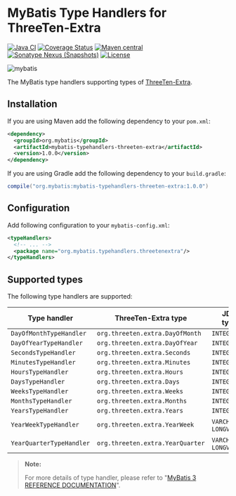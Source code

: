 # MyBatis Type Handlers for ThreeTen-Extra

[![Java CI](https://github.com/mybatis/typehandlers-threeten-extra/actions/workflows/ci.yaml/badge.svg)](https://github.com/mybatis/typehandlers-threeten-extra/actions/workflows/ci.yaml)
[![Coverage Status](https://coveralls.io/repos/github/mybatis/typehandlers-threeten-extra/badge.svg?branch=master)](https://coveralls.io/github/mybatis/typehandlers-threeten-extra?branch=master)
[![Maven central](https://maven-badges.herokuapp.com/maven-central/org.mybatis/mybatis-typehandlers-threeten-extra/badge.svg)](https://maven-badges.herokuapp.com/maven-central/org.mybatis/mybatis-typehandlers-threeten-extra)
[![Sonatype Nexus (Snapshots)](https://img.shields.io/nexus/s/https/oss.sonatype.org/org.mybatis/mybatis-typehandlers-threeten-extra.svg)](https://oss.sonatype.org/content/repositories/snapshots/org/mybatis/mybatis-typehandlers-threeten-extra/)
[![License](https://img.shields.io/:license-apache-brightgreen.svg)](https://www.apache.org/licenses/LICENSE-2.0.html)

![mybatis](http://mybatis.github.io/images/mybatis-logo.png)

The MyBatis type handlers supporting types of [ThreeTen-Extra](https://www.threeten.org/threeten-extra/).

## Installation

If you are using Maven add the following dependency to your `pom.xml`:

```xml
<dependency>
  <groupId>org.mybatis</groupId>
  <artifactId>mybatis-typehandlers-threeten-extra</artifactId>
  <version>1.0.0</version>
</dependency>
```

If you are using Gradle add the following dependency to your `build.gradle`:

```groovy
compile("org.mybatis:mybatis-typehandlers-threeten-extra:1.0.0")
```

## Configuration

Add following configuration to your `mybatis-config.xml`:

```xml
<typeHandlers>
  <!-- ... -->
  <package name="org.mybatis.typehandlers.threetenextra"/>
</typeHandlers>
```

## Supported types

The following type handlers are supported:

| Type handler | ThreeTen-Extra type | JDBC types |
| ------------ | ------------------- | ---------- |
| `DayOfMonthTypeHandler` | `org.threeten.extra.DayOfMonth` | `INTEGER` |
| `DayOfYearTypeHandler` | `org.threeten.extra.DayOfYear` | `INTEGER` |
| `SecondsTypeHandler` | `org.threeten.extra.Seconds` | `INTEGER` |
| `MinutesTypeHandler` | `org.threeten.extra.Minutes` | `INTEGER` |
| `HoursTypeHandler` | `org.threeten.extra.Hours` | `INTEGER` |
| `DaysTypeHandler` | `org.threeten.extra.Days` | `INTEGER` |
| `WeeksTypeHandler` | `org.threeten.extra.Weeks` | `INTEGER` |
| `MonthsTypeHandler` | `org.threeten.extra.Months` | `INTEGER` |
| `YearsTypeHandler` | `org.threeten.extra.Years` | `INTEGER` |
| `YearWeekTypeHandler` | `org.threeten.extra.YearWeek` | `VARCHAR` or `LONGVARCHAR` |
| `YearQuarterTypeHandler` | `org.threeten.extra.YearQuarter` | `VARCHAR` or `LONGVARCHAR` |

> **Note:**
>
> For more details of type handler, please refer to "[MyBatis 3 REFERENCE DOCUMENTATION](https://www.mybatis.org/mybatis-3/configuration.html#typeHandlers)".

